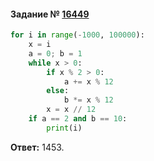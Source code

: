 #### Задание № [16449](https://inf-ege.sdamgia.ru/problem?id=16449)

```python
for i in range(-1000, 100000):
    x = i
    a = 0; b = 1
    while x > 0:
        if x % 2 > 0:
            a += x % 12
        else:
            b *= x % 12
        x = x // 12
    if a == 2 and b == 10:
        print(i)
```
**Ответ:** 1453.
